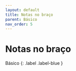 ```yaml
---
layout: default
title: Notas no braço
parent: Básico
nav_order: 5
---
```


# Notas no braço

Básico
{: .label .label-blue }
